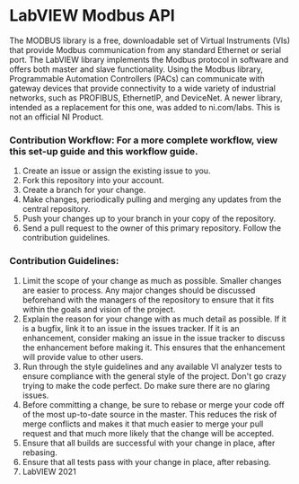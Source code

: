# LabVIEW Modbus API
The MODBUS library is a free, downloadable set of Virtual Instruments (VIs) that provide Modbus communication from any standard Ethernet or serial port. The LabVIEW library implements the Modbus protocol in software and offers both master and slave functionality. Using the Modbus library, Programmable Automation Controllers (PACs) can communicate with gateway devices that provide connectivity to a wide variety of industrial networks, such as PROFIBUS, EthernetIP, and DeviceNet.
A newer library, intended as a replacement for this one, was added to ni.com/labs. This is not an official NI Product. 

### Contribution Workflow: For a more complete workflow, view this set-up guide and this workflow guide.
1) Create an issue or assign the existing issue to you.
2) Fork this repository into your account.
3) Create a branch for your change.
4) Make changes, periodically pulling and merging any updates from the central repository.
5) Push your changes up to your branch in your copy of the repository.
6) Send a pull request to the owner of this primary repository. Follow the contribution guidelines.



### Contribution Guidelines:

1) Limit the scope of your change as much as possible. Smaller changes are easier to process. Any major changes should be discussed beforehand with the managers of the repository to ensure that it fits within the goals and vision of the project.
2) Explain the reason for your change with as much detail as possible. If it is a bugfix, link it to an issue in the issues tracker. If it is an enhancement, consider making an issue in the issue tracker to discuss the enhancement before making it. This ensures that the enhancement will provide value to other users.
3) Run through the style guidelines and any available VI analyzer tests to ensure compliance with the general style of the project. Don't go crazy trying to make the code perfect. Do make sure there are no glaring issues.
4) Before committing a change, be sure to rebase or merge your code off of the most up-to-date source in the master. This reduces the risk of merge conflicts and makes it that much easier to merge your pull request and that much more likely that the change will be accepted.
5) Ensure that all builds are successful with your change in place, after rebasing.
6) Ensure that all tests pass with your change in place, after rebasing.
7) LabVIEW 2021
